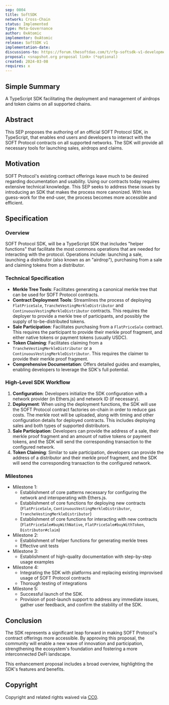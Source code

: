```yaml
---
sep: 0004
title: SoftSDK
network: Cross-Chain
status: Implemented
type: Meta-Governance
author: 0xAtomic
implementor: 0xAtomic
release: SoftSDK v1
implementation-date:
discussions-to: https://forum.thesoftdao.com/t/rfp-softsdk-v1-development/10722
proposal: <snapshot.org proposal link> (*optional)
created: 2024-03-08
requires: x
---
```


## Simple Summary

A TypeScript SDK facilitating the deployment and management of airdrops and token claims on all supported chains.

## Abstract

<!--A short (~200 word) description of the proposed change, the abstract should clearly describe the proposed change. This is what *will* be done if the SEP is implemented, not *why* it should be done or *how* it will be done. If the SEP proposes deploying a new contract, write, "we propose to deploy a new contract that will do x".-->

This SEP proposes the authoring of an official SOFT Protocol SDK, in TypeScript, that enables end users and developers to interact with the SOFT Protocol contracts on all supported networks. The SDK will provide all necessary tools for launching sales, airdrops and claims.

## Motivation

<!--This is the problem statement. This is the *why* of the SEP. It should clearly explain *why* the current state of the protocol is inadequate.  It is critical that you explain *why* the change is needed, if the SEP proposes changing how something is calculated, you must address *why* the current calculation is innaccurate or wrong. This is not the place to describe how the SEP will address the issue!-->

SOFT Protocol's existing contract offerings leave much to be desired regarding documentation and usability. Using our contracts today requires extensive technical knowledge. This SEP seeks to address these issues by introducing an SDK that makes the process more canonized. With less guess-work for the end-user, the process becomes more accessible and efficient.

## Specification

<!--The specification should describe the syntax and semantics of any new feature, there are five sections
1. Overview
2. Rationale
3. Technical Specification
4. Test Cases
5. Configurable Values
-->

### Overview

<!--This is a high level overview of *how* the SEP will solve the problem. The overview should clearly describe how the new feature will be implemented.-->

SOFT Protocol SDK, will be a TypeScript SDK that includes "helper functions" that facilitate the most commons operations that are needed for interacting with the protocol. Operations include: launching a sale, launching a distributor (also known as an "airdrop"), purchasing from a sale and claiming tokens from a distributor.

### Technical Specification

<!--The technical specification should outline the public API of the changes proposed. That is, changes to any of the interfaces Soft currently exposes or the creations of new ones.-->

- **Merkle Tree Tools**: Facilitates generating a canonical merkle tree that can be used for SOFT Protocol contracts.
- **Contract Deployment Tools**: Streamlines the process of deploying `FlatPriceSale`, `TrancheVestingMerkleDistributor` and `ContinuousVestingMerkleDistributor` contracts. This requires the deployer to provide a merkle tree of participants, and possibly the supply of to-be-distributed tokens.
- **Sale Participation**: Facilitates purchasing from a `FlatPriceSale` contract. This requires the participant to provide their merkle proof fragment, and either native tokens or payment tokens (usually USDC).
- **Token Claiming**: Facilitates claiming from a `TrancheVestingMerkleDistributor` or a `ContinuousVestingMerkleDistributor`. This requires the claimer to provide their merkle proof fragment.
- **Comprehensive Documentation**: Offers detailed guides and examples, enabling developers to leverage the SDK's full potential.

### High-Level SDK Workflow

1. **Configuration**: Developers initialize the SDK configuration with a network provider (in Ethers.js) and network ID (if necessary).
2. **Deployment**: When using the deployment functions, the SDK will use the SOFT Protocol contract factories on-chain in order to reduce gas costs. The merkle root will be uploaded, along with timing and other configuration details for deployed contracts. This includes deploying sales and both types of supported distributors.
3. **Sale Participation**: Developers can provide the address of a sale, their merkle proof fragment and an amount of native tokens or payment tokens, and the SDK will send the corresponding transaction to the configured network.
4. **Token Claiming**: Similar to sale participation, developers can provide the address of a distributor and their merkle proof fragment, and the SDK will send the corresponding transaction to the configured network.

### Milestones

- Milestone 1:
  - Establishment of core patterns necessary for configuring the network and interoperating with Ethers.js.
  - Establishment of core functions for deploying new contracts (`FlatPriceSale`, `ContinuousVestingMerkleDistributor`, `TrancheVestingMerkleDistributor`)
  - Establishment of core functions for interacting with new contracts (`FlatPriceSale#buyWithNative`, `FlatPriceSale#buyWithToken`, `Distributor#claim`)
- Milestone 2:
  - Establishment of helper functions for generating merkle trees
  - Effective unit tests
- Milestone 3:
  - Establishment of high-quality documentation with step-by-step usage examples
- Milestone 4:
  - Integrating the SDK with platforms and replacing existing improvised usage of SOFT Protocol contracts
  - Thorough testing of integrations
- Milestone 5:
  - Successful launch of the SDK.
  - Provision of post-launch support to address any immediate issues, gather user feedback, and confirm the stability of the SDK.

## Conclusion

The SDK represents a significant leap forward in making SOFT Protocol's contract offerings more accessible. By approving this proposal, the community will enable a new wave of innovation and participation, strengthening the ecosystem's foundation and fostering a more interconnected DeFi landscape.

This enhancement proposal includes a broad overview, highlighting the SDK's features and benefits.

## Copyright

Copyright and related rights waived via [CC0](https://creativecommons.org/publicdomain/zero/1.0/).
